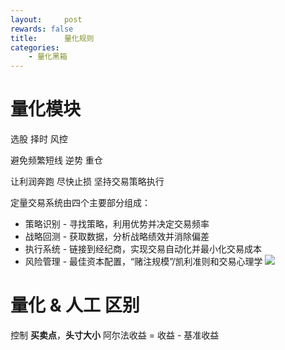 ```yaml
---
layout:     post
rewards: false
title:      量化规则
categories:
    - 量化黑箱
---
```


# 量化模块
选股 择时 风控

避免频繁短线 逆势 重仓 

让利润奔跑 尽快止损 坚持交易策略执行

定量交易系统由四个主要部分组成：

- 策略识别 - 寻找策略，利用优势并决定交易频率
- 战略回测 - 获取数据，分析战略绩效并消除偏差
- 执行系统 - 链接到经纪商，实现交易自动化并最小化交易成本
- 风险管理 - 最佳资本配置，“赌注规模”/凯利准则和交易心理学
![](https://ws4.sinaimg.cn/large/006tNbRwgy1fuoeydjwo4j318g0m678m.jpg)

# 量化 & 人工 区别
控制 **买卖点**，**头寸大小**
阿尔法收益 = 收益 - 基准收益




